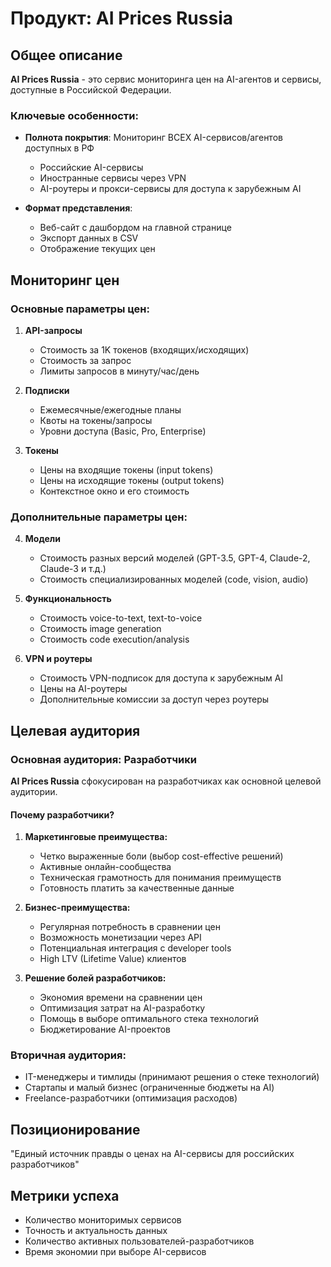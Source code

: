 # Продукт: AI Prices Russia

## Общее описание

**AI Prices Russia** - это сервис мониторинга цен на AI-агентов и сервисы, доступные в Российской Федерации.

### Ключевые особенности:

- **Полнота покрытия**: Мониторинг ВСЕХ AI-сервисов/агентов доступных в РФ
  - Российские AI-сервисы
  - Иностранные сервисы через VPN
  - AI-роутеры и прокси-сервисы для доступа к зарубежным AI

- **Формат представления**:
  - Веб-сайт с дашбордом на главной странице
  - Экспорт данных в CSV
  - Отображение текущих цен

## Мониторинг цен

### Основные параметры цен:

1. **API-запросы**
   - Стоимость за 1K токенов (входящих/исходящих)
   - Стоимость за запрос
   - Лимиты запросов в минуту/час/день

2. **Подписки**
   - Ежемесячные/ежегодные планы
   - Квоты на токены/запросы
   - Уровни доступа (Basic, Pro, Enterprise)

3. **Токены**
   - Цены на входящие токены (input tokens)
   - Цены на исходящие токены (output tokens)
   - Контекстное окно и его стоимость

### Дополнительные параметры цен:

4. **Модели**
   - Стоимость разных версий моделей (GPT-3.5, GPT-4, Claude-2, Claude-3 и т.д.)
   - Стоимость специализированных моделей (code, vision, audio)

5. **Функциональность**
   - Стоимость voice-to-text, text-to-voice
   - Стоимость image generation
   - Стоимость code execution/analysis

6. **VPN и роутеры**
   - Стоимость VPN-подписок для доступа к зарубежным AI
   - Цены на AI-роутеры
   - Дополнительные комиссии за доступ через роутеры

## Целевая аудитория

### Основная аудитория: Разработчики

**AI Prices Russia** сфокусирован на разработчиках как основной целевой аудитории.

#### Почему разработчики?

1. **Маркетинговые преимущества:**
   - Четко выраженные боли (выбор cost-effective решений)
   - Активные онлайн-сообщества
   - Техническая грамотность для понимания преимуществ
   - Готовность платить за качественные данные

2. **Бизнес-преимущества:**
   - Регулярная потребность в сравнении цен
   - Возможность монетизации через API
   - Потенциальная интеграция с developer tools
   - High LTV (Lifetime Value) клиентов

3. **Решение болей разработчиков:**
   - Экономия времени на сравнении цен
   - Оптимизация затрат на AI-разработку
   - Помощь в выборе оптимального стека технологий
   - Бюджетирование AI-проектов

### Вторичная аудитория:
- IT-менеджеры и тимлиды (принимают решения о стеке технологий)
- Стартапы и малый бизнес (ограниченные бюджеты на AI)
- Freelance-разработчики (оптимизация расходов)

## Позиционирование

"Единый источник правды о ценах на AI-сервисы для российских разработчиков"

## Метрики успеха

- Количество мониторимых сервисов
- Точность и актуальность данных
- Количество активных пользователей-разработчиков
- Время экономии при выборе AI-сервисов